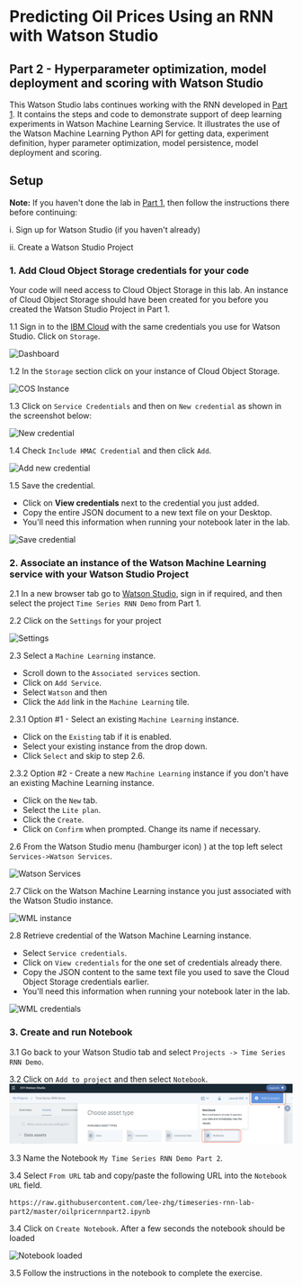 #  Predicting Oil Prices Using an RNN with Watson Studio

## Part 2 - Hyperparameter optimization, model deployment and scoring with Watson Studio

This Watson Studio labs continues working with the RNN developed in  [Part 1](https://github.com/lee-zhg/timeseries-rnn-lab-part1). It contains the steps and code to demonstrate support of deep learning experiments in Watson Machine Learning Service. It illustrates the use of  the  Watson Machine Learning Python API for getting data, experiment definition, hyper parameter optimization, model persistence, model deployment and scoring.

## Setup

**Note:** If you haven't done  the lab in [Part 1](https://github.com/lee-zhg/timeseries-rnn-lab-part1), then follow the instructions there before continuing:

   i. Sign up for Watson Studio (if you haven't already)

   ii. Create a Watson Studio Project


### 1. Add Cloud Object Storage credentials for your code

Your code  will need access to Cloud Object Storage in this lab. An instance of Cloud Object Storage should have been created for you before you created the Watson Studio Project in Part 1.

1.1 Sign in to the [IBM Cloud](https://cloud.ibm.com) with the same credentials you use for Watson Studio. Click on `Storage`.

![Dashboard](images/ssV2.2.png)

1.2 In the `Storage` section click on your instance of Cloud Object Storage.

![COS Instance](images/ssV2.4.png)

1.3 Click  on `Service Credentials` and then on `New credential` as shown in the screenshot below:

![New credential](images/ssV2.5.png)


1.4 Check `Include HMAC Credential` and then click `Add`.

![Add new credential](images/ss3.1.png)

1.5 Save the credential.
   - Click on **View credentials** next to the  credential you just added.
   - Copy the entire JSON document to a new text file on your Desktop. 
   - You'll need this information when running your notebook later in the lab.

![Save credential](images/ss4.png)


### 2. Associate an instance of the Watson Machine Learning service  with your Watson Studio Project

2.1 In a new browser tab go to  [Watson Studio](https://dataplatform.ibm.com), sign in if required, and then  select the project  `Time Series RNN Demo` from Part 1.

2.2 Click on the `Settings` for your project

![Settings](images/ss6.png)

2.3 Select a `Machine Learning` instance.
   - Scroll down to the `Associated services` section. 
   - Click on `Add Service`.
   - Select `Watson` and then 
   - Click the `Add` link in the `Machine Learning` tile.

2.3.1 Option #1 - Select an existing `Machine Learning` instance.
   - Click on the `Existing` tab if it is enabled.
   - Select your existing instance from the drop down. 
   - Click `Select` and skip to step 2.6.

2.3.2 Option #2 - Create a new `Machine Learning` instance if you don't have an existing Machine Learning instance.
   - Click on the `New` tab.
   - Select the `Lite plan`.
   - Click the `Create`. 
   - Click on `Confirm` when prompted. Change its name if necessary.

2.6 From the Watson Studio menu (hamburger icon) ) at the top left select `Services->Watson Services`.

![Watson Services](images/ssV2.6.png)

2.7 Click on the Watson Machine Learning instance you just associated with the Watson Studio instance.

![WML instance](images/ssV2.7.png)

2.8 Retrieve credential of the Watson Machine Learning instance.
   - Select `Service credentials`.
   - Click on `View credentials` for the one set of credentials already there.
   - Copy the JSON content to the  same text file you used to save the Cloud Object Storage credentials earlier. 
   - You'll need this information when running your notebook later in the lab.

![WML credentials](images/ss9.png)


### 3. Create and run Notebook

3.1 Go back to your Watson Studio tab and select `Projects -> Time Series RNN Demo`.

3.2 Click on  `Add to project` and then select `Notebook`.
![Assets](images/ss3.png)

3.3 Name the Notebook `My Time Series RNN Demo Part 2`. 

3.4 Select `From URL` tab and copy/paste the following URL into the `Notebook URL` field.

```
https://raw.githubusercontent.com/lee-zhg/timeseries-rnn-lab-part2/master/oilpricernnpart2.ipynb
```

3.4 Click on `Create Notebook`. After a few seconds the notebook should be loaded

![Notebook loaded](images/ss10.png)

3.5 Follow the instructions in the notebook to complete the exercise.
